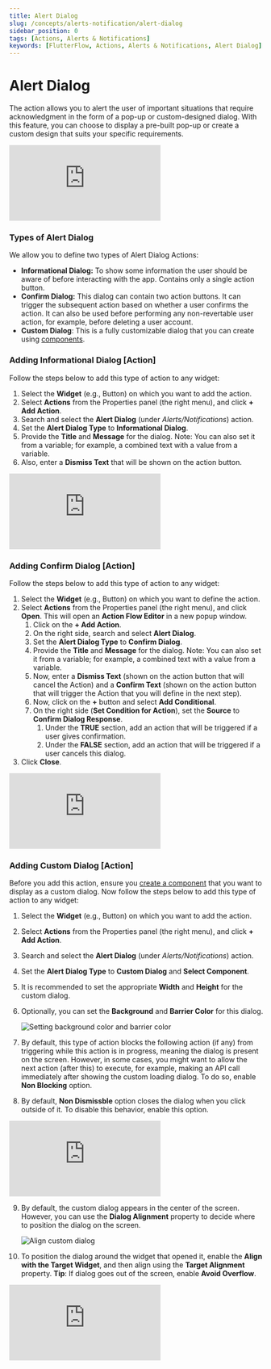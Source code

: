 ```yaml
---
title: Alert Dialog
slug: /concepts/alerts-notification/alert-dialog
sidebar_position: 0
tags: [Actions, Alerts & Notifications]
keywords: [FlutterFlow, Actions, Alerts & Notifications, Alert Dialog]
---
```


# Alert Dialog

The action allows you to alert the user of important situations that require acknowledgment in the form of a pop-up or custom-designed dialog. With this feature, you can choose to display a pre-built pop-up or create a custom design that suits your specific requirements.

<div style={{
    position: 'relative',
    paddingBottom: 'calc(56.67989417989418% + 41px)', // Keeps the aspect ratio and additional padding
    height: 0,
    width: '100%'}}>
    <iframe 
        src="https://demo.arcade.software/i3HbwgcbqbLyJQPRjr8a?embed&show_copy_link=true"
        title=""
        style={{
            position: 'absolute',
            top: 0,
            left: 0,
            width: '100%',
            height: '100%',
            colorScheme: 'light'
        }}
        frameborder="0"
        loading="lazy"
        webkitAllowFullScreen
        mozAllowFullScreen
        allowFullScreen
        allow="clipboard-write">
    </iframe>
</div>
<p></p>

### Types of Alert Dialog

We allow you to define two types of Alert Dialog Actions:

- **Informational Dialog:** To show some information the user should be aware of before interacting with the app. Contains only a single action button.
- **Confirm Dialog:** This dialog can contain two action buttons. It can trigger the subsequent action based on whether a user confirms the action. It can also be used before performing any non-revertable user action, for example, before deleting a user account.
- **Custom Dialog**: This is a fully customizable dialog that you can create using [components](../../resources/ui/components/intro-components.md).

### Adding Informational Dialog [Action]

Follow the steps below to add this type of action to any widget:

1. Select the **Widget** (e.g., Button) on which you want to add the action.
2. Select **Actions** from the Properties panel (the right menu), and click **+ Add Action**.
3. Search and select the **Alert Dialog** (under *Alerts/Notifications*) action.
4. Set the **Alert Dialog Type** to **Informational Dialog**.
5. Provide the **Title** and **Message** for the dialog. Note: You can also set it from a variable; for example, a combined text with a value from a variable.
6. Also, enter a **Dismiss Text** that will be shown on the action button.

<div style={{
    position: 'relative',
    paddingBottom: 'calc(56.67989417989418% + 41px)', // Keeps the aspect ratio and additional padding
    height: 0,
    width: '100%'}}>
    <iframe 
        src="https://demo.arcade.software/99GFeVxk2dvIX7kFatOP?embed&show_copy_link=true"
        title=""
        style={{
            position: 'absolute',
            top: 0,
            left: 0,
            width: '100%',
            height: '100%',
            colorScheme: 'light'
        }}
        frameborder="0"
        loading="lazy"
        webkitAllowFullScreen
        mozAllowFullScreen
        allowFullScreen
        allow="clipboard-write">
    </iframe>
</div>
<p></p>

### Adding Confirm Dialog [Action]

Follow the steps below to add this type of action to any widget:

1. Select the **Widget** (e.g., Button) on which you want to define the action.
2. Select **Actions** from the Properties panel (the right menu), and click **Open**. This will open an **Action Flow Editor** in a new popup window.
    1. Click on the **+ Add Action**.
    2. On the right side, search and select **Alert Dialog**.
    3. Set the **Alert Dialog Type** to **Confirm Dialog**.
    4. Provide the **Title** and **Message** for the dialog. Note: You can also set it from a variable; for example, a combined text with a value from a variable.
    5. Now, enter a **Dismiss Text** (shown on the action button that will cancel the Action) and a **Confirm Text** (shown on the action button that will trigger the Action that you will define in the next step).
    6. Now, click on the **+** button and select **Add Conditional**.
    7. On the right side (**Set Condition for Action**), set the **Source** to **Confirm Dialog Response**.
        1. Under the **TRUE** section, add an action that will be triggered if a user gives confirmation.
        2. Under the **FALSE** section, add an action that will be triggered if a user cancels this dialog.
3. Click **Close**.

<div style={{
    position: 'relative',
    paddingBottom: 'calc(56.67989417989418% + 41px)', // Keeps the aspect ratio and additional padding
    height: 0,
    width: '100%'}}>
    <iframe 
        src="https://demo.arcade.software/zlP2hl64nrid2ODbN8wb?embed&show_copy_link=true"
        title=""
        style={{
            position: 'absolute',
            top: 0,
            left: 0,
            width: '100%',
            height: '100%',
            colorScheme: 'light'
        }}
        frameborder="0"
        loading="lazy"
        webkitAllowFullScreen
        mozAllowFullScreen
        allowFullScreen
        allow="clipboard-write">
    </iframe>
</div>
<p></p>

### Adding Custom Dialog [Action]

Before you add this action, ensure you [create a component](../../resources/ui/components/creating-components.md) that you want to display as a custom dialog. Now follow the steps below to add this type of action to any widget:

1. Select the **Widget** (e.g., Button) on which you want to add the action.
2. Select **Actions** from the Properties panel (the right menu), and click **+ Add Action**.
3. Search and select the **Alert Dialog** (under *Alerts/Notifications*) action.
4. Set the **Alert Dialog Type** to **Custom Dialog** and **Select Component**.
5. It is recommended to set the appropriate **Width** and **Height** for the custom dialog.
6. Optionally, you can set the **Background** and **Barrier Color** for this dialog.
    
    ![Setting background color and barrier color](imgs/custom-dialog.avif)
    
7. By default, this type of action blocks the following action (if any) from triggering while this action is in progress, meaning the dialog is present on the screen. However, in some cases, you might want to allow the next action (after this) to execute, for example, making an API call immediately after showing the custom loading dialog. To do so, enable **Non Blocking** option.
8. By default, **Non Dismissble** option closes the dialog when you click outside of it. To disable this behavior, enable this option.

<div style={{
    position: 'relative',
    paddingBottom: 'calc(56.67989417989418% + 41px)', // Keeps the aspect ratio and additional padding
    height: 0,
    width: '100%'}}>
    <iframe 
        src="https://demo.arcade.software/F5SinThEDKDwc337AM60?embed&show_copy_link=true"
        title=""
        style={{
            position: 'absolute',
            top: 0,
            left: 0,
            width: '100%',
            height: '100%',
            colorScheme: 'light'
        }}
        frameborder="0"
        loading="lazy"
        webkitAllowFullScreen
        mozAllowFullScreen
        allowFullScreen
        allow="clipboard-write">
    </iframe>
</div>
<p></p>
    
9. By default, the custom dialog appears in the center of the screen. However, you can use the **Dialog Alignment** property to decide where to position the dialog on the screen.
    
    ![Align custom dialog](imgs/align-custom-dialog.avif)
    
10. To position the dialog around the widget that opened it, enable the **Align with the Target Widget**, and then align using the **Target Alignment** property. **Tip**: If dialog goes out of the screen, enable **Avoid Overflow**.

<div style={{
    position: 'relative',
    paddingBottom: 'calc(56.67989417989418% + 41px)', // Keeps the aspect ratio and additional padding
    height: 0,
    width: '100%'}}>
    <iframe 
        src="https://demo.arcade.software/DwufbH1LAEpjw1dBSRYX?embed&show_copy_link=true"
        title=""
        style={{
            position: 'absolute',
            top: 0,
            left: 0,
            width: '100%',
            height: '100%',
            colorScheme: 'light'
        }}
        frameborder="0"
        loading="lazy"
        webkitAllowFullScreen
        mozAllowFullScreen
        allowFullScreen
        allow="clipboard-write">
    </iframe>
</div>
<p></p>